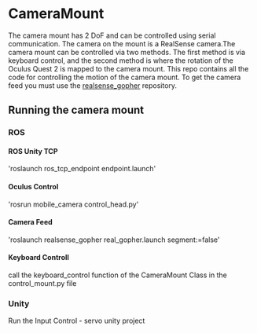 # CameraMount
The camera mount has 2 DoF and can be controlled using serial communication. The camera on the mount is a RealSense camera.The camera mount can be controlled via two methods. The first method is via keyboard control, and the second method is where the rotation of the Oculus Quest 2 is mapped to the camera mount. This repo contains all the code for controlling the motion of the camera mount. To get the camera feed you must use the [realsense_gopher](https://github.com/geekblack22/realsense_gopher) repository.

## Running the camera mount
### ROS
#### ROS Unity TCP
'roslaunch ros_tcp_endpoint endpoint.launch'
#### Oculus Control
'rosrun mobile_camera control_head.py'
#### Camera Feed
'roslaunch realsense_gopher real_gopher.launch  segment:=false'
#### Keyboard Controll
call the keyboard_control function of the CameraMount Class in the control_mount.py file

### Unity
Run the Input Control - servo unity project




